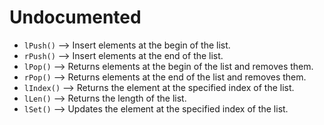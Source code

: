 # Undocumented

- `lPush()` --> Insert elements at the begin of the list.
- `rPush()` --> Insert elements at the end of the list.
- `lPop()` --> Returns elements at the begin of the list and removes them.
- `rPop()` --> Returns elements at the end of the list and removes them.
- `lIndex()` --> Returns the element at the specified index of the list.
- `lLen()` --> Returns the length of the list.
- `lSet()` --> Updates the element at the specified index of the list.
